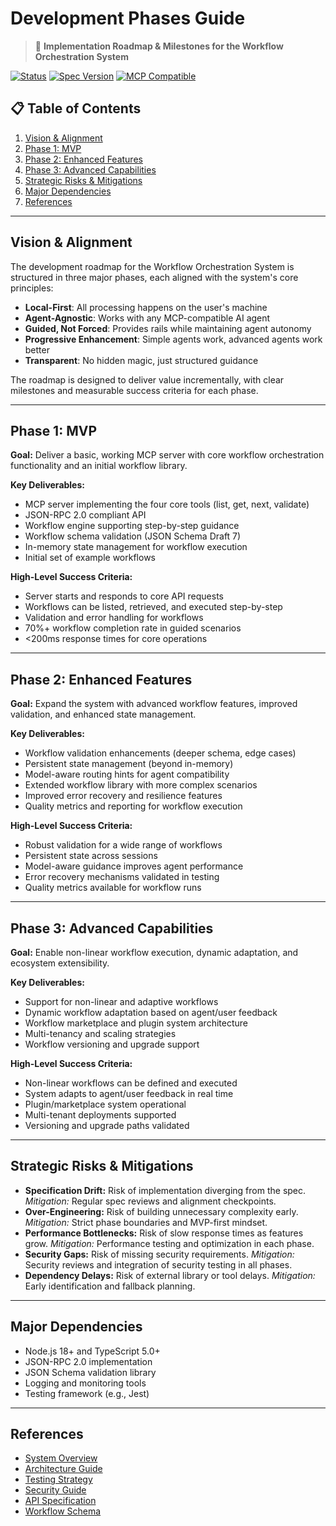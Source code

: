 # Development Phases Guide

> 📅 **Implementation Roadmap & Milestones for the Workflow Orchestration System**

[![Status](https://img.shields.io/badge/status-specification-orange.svg)](https://github.com/yourusername/workflow-orchestration-system)
[![Spec Version](https://img.shields.io/badge/spec-1.0.0-blue.svg)](specs/)
[![MCP Compatible](https://img.shields.io/badge/MCP-compatible-purple.svg)](https://modelcontextprotocol.org)

## 📋 Table of Contents

1. [Vision & Alignment](#vision--alignment)
2. [Phase 1: MVP](#phase-1-mvp)
3. [Phase 2: Enhanced Features](#phase-2-enhanced-features)
4. [Phase 3: Advanced Capabilities](#phase-3-advanced-capabilities)
5. [Strategic Risks & Mitigations](#strategic-risks--mitigations)
6. [Major Dependencies](#major-dependencies)
7. [References](#references)

---

## Vision & Alignment

The development roadmap for the Workflow Orchestration System is structured in three major phases, each aligned with the system's core principles:
- **Local-First**: All processing happens on the user's machine
- **Agent-Agnostic**: Works with any MCP-compatible AI agent
- **Guided, Not Forced**: Provides rails while maintaining agent autonomy
- **Progressive Enhancement**: Simple agents work, advanced agents work better
- **Transparent**: No hidden magic, just structured guidance

The roadmap is designed to deliver value incrementally, with clear milestones and measurable success criteria for each phase.

---

## Phase 1: MVP

**Goal:** Deliver a basic, working MCP server with core workflow orchestration functionality and an initial workflow library.

**Key Deliverables:**
- MCP server implementing the four core tools (list, get, next, validate)
- JSON-RPC 2.0 compliant API
- Workflow engine supporting step-by-step guidance
- Workflow schema validation (JSON Schema Draft 7)
- In-memory state management for workflow execution
- Initial set of example workflows

**High-Level Success Criteria:**
- Server starts and responds to core API requests
- Workflows can be listed, retrieved, and executed step-by-step
- Validation and error handling for workflows
- 70%+ workflow completion rate in guided scenarios
- <200ms response times for core operations

---

## Phase 2: Enhanced Features

**Goal:** Expand the system with advanced workflow features, improved validation, and enhanced state management.

**Key Deliverables:**
- Workflow validation enhancements (deeper schema, edge cases)
- Persistent state management (beyond in-memory)
- Model-aware routing hints for agent compatibility
- Extended workflow library with more complex scenarios
- Improved error recovery and resilience features
- Quality metrics and reporting for workflow execution

**High-Level Success Criteria:**
- Robust validation for a wide range of workflows
- Persistent state across sessions
- Model-aware guidance improves agent performance
- Error recovery mechanisms validated in testing
- Quality metrics available for workflow runs

---

## Phase 3: Advanced Capabilities

**Goal:** Enable non-linear workflow execution, dynamic adaptation, and ecosystem extensibility.

**Key Deliverables:**
- Support for non-linear and adaptive workflows
- Dynamic workflow adaptation based on agent/user feedback
- Workflow marketplace and plugin system architecture
- Multi-tenancy and scaling strategies
- Workflow versioning and upgrade support

**High-Level Success Criteria:**
- Non-linear workflows can be defined and executed
- System adapts to agent/user feedback in real time
- Plugin/marketplace system operational
- Multi-tenant deployments supported
- Versioning and upgrade paths validated

---

## Strategic Risks & Mitigations

- **Specification Drift:** Risk of implementation diverging from the spec. _Mitigation:_ Regular spec reviews and alignment checkpoints.
- **Over-Engineering:** Risk of building unnecessary complexity early. _Mitigation:_ Strict phase boundaries and MVP-first mindset.
- **Performance Bottlenecks:** Risk of slow response times as features grow. _Mitigation:_ Performance testing and optimization in each phase.
- **Security Gaps:** Risk of missing security requirements. _Mitigation:_ Security reviews and integration of security testing in all phases.
- **Dependency Delays:** Risk of external library or tool delays. _Mitigation:_ Early identification and fallback planning.

---

## Major Dependencies

- Node.js 18+ and TypeScript 5.0+
- JSON-RPC 2.0 implementation
- JSON Schema validation library
- Logging and monitoring tools
- Testing framework (e.g., Jest)

---

## References

- [System Overview](../workflow-orchestration-mcp-overview.md)
- [Architecture Guide](02-architecture.md)
- [Testing Strategy](04-testing-strategy.md)
- [Security Guide](05-security-guide.md)
- [API Specification](../spec/mcp-api-v1.0.md)
- [Workflow Schema](../spec/workflow.schema.json) 